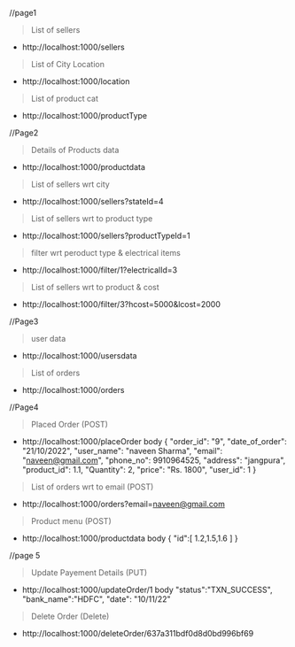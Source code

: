 //page1

> List of sellers
* http://localhost:1000/sellers

> List of City Location
* http://localhost:1000/location

> List of product cat
* http://localhost:1000/productType



//Page2

> Details of Products data
* http://localhost:1000/productdata

> List of sellers wrt city
* http://localhost:1000/sellers?stateId=4

> List of sellers wrt to product type
* http://localhost:1000/sellers?productTypeId=1

> filter wrt peroduct type & electrical items
* http://localhost:1000/filter/1?electricalId=3

> List of sellers wrt to product & cost
* http://localhost:1000/filter/3?hcost=5000&lcost=2000


//Page3
> user data
* http://localhost:1000/usersdata
> List of orders
* http://localhost:1000/orders


//Page4
> Placed Order (POST)
* http://localhost:1000/placeOrder
body 
{
"order_id": "9",
"date_of_order": "21/10/2022",
"user_name": "naveen Sharma",
"email": "naveen@gmail.com",
"phone_no": 9910964525,
"address": "jangpura",
"product_id": 1.1,
"Quantity": 2,
"price": "Rs. 1800",
"user_id": 1
}
> List of orders wrt to email (POST)
* http://localhost:1000/orders?email=naveen@gmail.com

> Product menu (POST)
* http://localhost:1000/productdata
body
{
    "id":[
        1.2,1.5,1.6
    ]
}


//page 5
> Update Payement Details (PUT)
* http://localhost:1000/updateOrder/1
body
 "status":"TXN_SUCCESS",
        "bank_name":"HDFC",
        "date": "10/11/22"

> Delete Order (Delete)
* http://localhost:1000/deleteOrder/637a311bdf0d8d0bd996bf69


